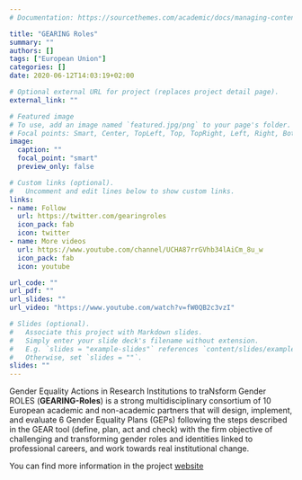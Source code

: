 ```yaml
---
# Documentation: https://sourcethemes.com/academic/docs/managing-content/

title: "GEARING Roles"
summary: ""
authors: []
tags: ["European Union"]
categories: []
date: 2020-06-12T14:03:19+02:00

# Optional external URL for project (replaces project detail page).
external_link: ""

# Featured image
# To use, add an image named `featured.jpg/png` to your page's folder.
# Focal points: Smart, Center, TopLeft, Top, TopRight, Left, Right, BottomLeft, Bottom, BottomRight.
image:
  caption: ""
  focal_point: "smart"
  preview_only: false

# Custom links (optional).
#   Uncomment and edit lines below to show custom links.
links:
- name: Follow
  url: https://twitter.com/gearingroles
  icon_pack: fab
  icon: twitter
- name: More videos
  url: https://www.youtube.com/channel/UCHA87rrGVhb34lAiCm_8u_w
  icon_pack: fab
  icon: youtube

url_code: ""
url_pdf: ""
url_slides: ""
url_video: "https://www.youtube.com/watch?v=fW0QB2c3vzI"

# Slides (optional).
#   Associate this project with Markdown slides.
#   Simply enter your slide deck's filename without extension.
#   E.g. `slides = "example-slides"` references `content/slides/example-slides.md`.
#   Otherwise, set `slides = ""`.
slides: ""
---
```


Gender Equality Actions in Research Institutions to traNsform Gender ROLES (__GEARING-Roles__) is a strong multidisciplinary consortium of 10 European academic and non-academic partners that will design, implement, and evaluate 6 Gender Equality Plans (GEPs) following the steps described in the GEAR tool (define, plan, act and check) with the firm objective of challenging and transforming gender roles and identities linked to professional careers, and work towards real institutional change.

You can find more information in the project [website](https://gearingroles.eu/)